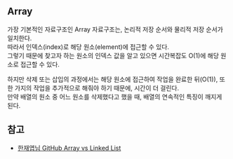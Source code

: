 ## Array
가장 기본적인 자료구조인 Array 자료구조는, 논리적 저장 순서와 물리적 저장 순서가 일치한다.    
따라서 인덱스(index)로 해당 원소(element)에 접근할 수 있다.   
그렇기 때문에 찾고자 하는 원소의 인덱스 값을 알고 있으면 시간복잡도 O(1)에 해당 원소로 접근할 수 있다.   

하지만 삭제 또는 삽입의 과정에서는 해당 원소에 접근하여 작업을 완료한 뒤(O(1)), 또 한 가지의 작업을 추가적으로 해줘야 하기 때문에, 시간이 더 걸린다.    
만약 배열의 원소 중 어느 원소를 삭제했다고 했을 때, 배열의 연속적인 특징이 깨지게 된다.   



## 참고
* [한재엽님 GitHub Array vs Linked List](https://github.com/JaeYeopHan/Interview_Question_for_Beginner/tree/master/DataStructure#array-vs-linked-list)